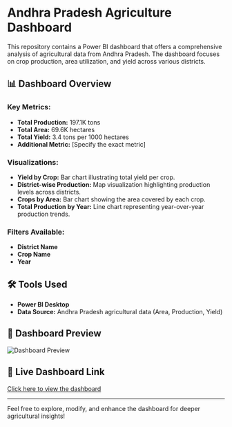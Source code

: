 # Andhra Pradesh Agriculture Dashboard

This repository contains a Power BI dashboard that offers a comprehensive analysis of agricultural data from Andhra Pradesh. The dashboard focuses on crop production, area utilization, and yield across various districts.

## 📊 Dashboard Overview

### **Key Metrics:**
- **Total Production:** 197.1K tons
- **Total Area:** 69.6K hectares
- **Total Yield:** 3.4 tons per 1000 hectares
- **Additional Metric:** [Specify the exact metric]

### **Visualizations:**
- **Yield by Crop:** Bar chart illustrating total yield per crop.
- **District-wise Production:** Map visualization highlighting production levels across districts.
- **Crops by Area:** Bar chart showing the area covered by each crop.
- **Total Production by Year:** Line chart representing year-over-year production trends.

### **Filters Available:**
- **District Name**
- **Crop Name**
- **Year**
## 🛠 Tools Used
- **Power BI Desktop**
- **Data Source:** Andhra Pradesh agricultural data (Area, Production, Yield)

## 📸 Dashboard Preview

![Dashboard Preview](dashboard_preview.png)

## 📅 Live Dashboard Link
[Click here to view the dashboard](https://app.powerbi.com/view?r=YOUR_DASHBOARD_LINK)

---

Feel free to explore, modify, and enhance the dashboard for deeper agricultural insights!

